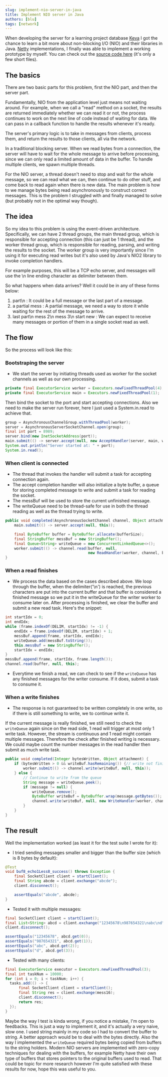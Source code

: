```yaml
---
slug: implement-nio-server-in-java
title: Implement NIO server in Java
authors: [blu]
tags: [network]
---
```


When developing the server for a learning project database [Keva](https://github.com/tuhuynh27/keva) I got the chance to learn a bit more about non-blocking I/O (NIO) and their libraries in Java. [Netty](https://github.com/netty/netty) implementations, I finally was able to implement a working prototype by myself. You can check out the [source code here](https://github.com/axblueblader/nio-server-demo) (it's only a few short files).

## The basics

There are two basic parts for this problem, first the NIO part, and then the server part.

Fundamentally, NIO from the application level just means not waiting around. For example, when we call a "read" method on a socket, the results are returned immediately whether we can read it or not, the process continues to work on the next line of code instead of waiting for data. We can pass in a callback function to handle the results whenever it's ready.

The server's primary logic is to take in messages from clients, process them, and return the results to those clients, all via the network.

In a traditional blocking server. When we read bytes from a connection, the server will have to wait for the whole message to arrive before processing, since we can only read a limited amount of data in the buffer. To handle multiple clients, we spawn multiple threads.

For the NIO server, a thread doesn't need to stop and wait for the whole message, so we can read what we can, then continue to do other stuff, and come back to read again when there is new data. The main problem is how to we manage bytes being read asynchronously to construct correct messages. This is the problem I struggled with and finally managed to solve (but probably not in the optimal way though).

## The idea

So my idea to this problem is using the event-driven architecture. Specifically, we can have 2 thread groups, the main thread group, which is responsible for accepting connection (this can just be 1 thread), and the worker thread group, which is responsible for reading, parsing, and writing the results to the socket. The worker group is very importantly since I'm using it for executing read writes but it's also used by Java's NIO2 library to invoke completion handlers.

For example purposes, this will be a TCP echo server, and messages will use the \n line ending character as delimiter between them.

So what happens when data arrives? Well it could be in any of these forms below:

1. part\n : It could be a full message or the last part of a message.
2. a partial mess : A partial message, we need a way to store it while waiting for the rest of the message to arrive.
3. last part\n mess 2\n mess 3\n start new : We can expect to receive many messages or portion of them in a single socket read as well.

## The flow

So the process will look like this:

### Bootstraping the server

- We start the server by initiating threads used as worker for the socket channels as well as our own processing.

```java
private final ExecutorService worker = Executors.newFixedThreadPool(4);
private final ExecutorService main = Executors.newFixedThreadPool(1);
```

Then bind the socket to the port and start accepting connections. Also we need to make the server run forever, here I just used a System.in.read to achieve that.

```java
group = AsynchronousChannelGroup.withThreadPool(worker);
server = AsynchronousServerSocketChannel.open(group);
final int port = 8989;
server.bind(new InetSocketAddress(port));
main.submit(() -> server.accept(null, new AcceptHandler(server, main, worker)));
System.out.println("Server started at: " + port);
System.in.read();
```

### When client is connected

- The thread that invokes the handler will submit a task for accepting connection again.
- The accept completion handler will also initialize a byte buffer, a queue for storing completed message to write and submit a task for reading the socket.
- The messBuf will be used to store the current unfinished message.
- The writeQueue need to be thread-safe for use in both the thread reading as well as the thread trying to write.

```java
public void completed(AsynchronousSocketChannel channel, Object attachment) {
    main.submit(() -> server.accept(null, this));

    final ByteBuffer buffer = ByteBuffer.allocate(bufferSize);
    final StringBuffer messBuf = new StringBuffer();
    final Queue<String> writeQueue = new ConcurrentLinkedQueue<>();
    worker.submit(() -> channel.read(buffer, null,
                                     new ReadHandler(worker, channel, buffer, messBuf, writeQueue)));
}
```

### When a read finishes

- We process the data based on the cases described above. We loop through the buffer, when the delimiter('\n') is reached, the previous characters are put into the current buffer and that buffer is considered a finished message so we put it in the writeQueue for the writer worker to consume later on. After processing is finished, we clear the buffer and submit a new read task. Here's the snippet:

```java
int startIdx = 0;
int endIdx;
while (frame.indexOf(DELIM, startIdx) != -1) {
    endIdx = frame.indexOf(DELIM, startIdx) + 1;
    messBuf.append(frame, startIdx, endIdx);
    writeQueue.add(messBuf.toString());
    this.messBuf = new StringBuffer();
    startIdx = endIdx;
}
messBuf.append(frame, startIdx, frame.length());
channel.read(buffer, null, this);
```

- Everytime we finish a read, we can check to see if the `writeQueue` has any finished messages for the writer consume. If it does, submit a task to consume it.

### When a write finishes

- The response is not guaranteed to be written completely in one write, so if there is still something to write, we to continue write it.

If the current message is really finished, we still need to check the `writeQueue` again since on the read side, 1 read will trigger at most only 1 write task. However, the stream is continuous and 1 read might contain multiple messages. Therefore the check after finished writing is necessary. We could maybe count the number messages in the read handler then submit as much write task.

```java
public void completed(Integer bytesWritten, Object attachment) {
    if (bytesWritten > 0 && writeBuf.hasRemaining()) {// write not finished, continue writing this buffer
        worker.submit(() -> channel.write(writeBuf, null, this));
    } else {
        // Continue to write from the queue
        String message = writeQueue.peek();
        if (message != null) {
            writeQueue.remove();
            ByteBuffer writeBuf = ByteBuffer.wrap(message.getBytes());
            channel.write(writeBuf, null, new WriteHandler(worker, channel, writeBuf, writeQueue));
        }
    }
}
```

## The result

Well the implementation worked (as least it for the test suite I wrote for it):

- I tried sending messages smaller and bigger than the buffer size (which is 8 bytes by default):

```java
@Test
void buf8_echo1Less8_success() throws Exception {
    final SocketClient client = startClient();
    final String abcde = client.exchange("abcde");
    client.disconnect();

    assertEquals("abcde", abcde);
}
```

- Tested it with multiple messages:

```java
final SocketClient client = startClient();
final List<String> abcd = client.exchange("12345678\n987654321\nabc\nd", 4);
client.disconnect();

assertEquals("12345678", abcd.get(0));
assertEquals("987654321", abcd.get(1));
assertEquals("abc", abcd.get(2));
assertEquals("d", abcd.get(3));
```

- Tested with many clients:

```java
final ExecutorService executor = Executors.newFixedThreadPool(3);
final int taskNum = 10000;
for (int i = 0; i < taskNum; i++) {
  tasks.add(() -> {
      final SocketClient client = startClient();
      final String res = client.exchange(mess16);
      client.disconnect();
      return res;
  });
}
```

Maybe the way I test is kinda wrong, if you notice a mistake, I'm open to feedbacks. This is just a way to implement it, and it's actually a very naive, slow one. I used string mainly in my code so I had to convert the buffer to string. A better approach would be to deal with the bytes directly. Also the way I implemented the `writeQueue` required bytes being copied from buffers to the string holders. Modern NIO servers are implemented with zero-copy techniques for dealing with the buffers, for example Netty have their own type of buffers that stores pointers to the original buffers used to read. That could be topic for more research however I'm quite satisfied with these results for now, hope this was useful to you.
